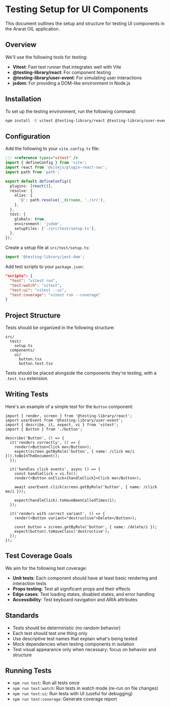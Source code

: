 # Testing Setup for UI Components

This document outlines the setup and structure for testing UI components in the Ararat OIL application.

## Overview

We'll use the following tools for testing:

- **Vitest**: Fast test runner that integrates well with Vite
- **@testing-library/react**: For component testing
- **@testing-library/user-event**: For simulating user interactions
- **jsdom**: For providing a DOM-like environment in Node.js

## Installation

To set up the testing environment, run the following command:

```bash
npm install -D vitest @testing-library/react @testing-library/user-event jsdom
```

## Configuration

Add the following to your `vite.config.ts` file:

```typescript
/// <reference types="vitest" />
import { defineConfig } from 'vite';
import react from '@vitejs/plugin-react-swc';
import path from 'path';

export default defineConfig({
  plugins: [react()],
  resolve: {
    alias: {
      '@': path.resolve(__dirname, './src'),
    },
  },
  test: {
    globals: true,
    environment: 'jsdom',
    setupFiles: ['./src/test/setup.ts'],
  },
});
```

Create a setup file at `src/test/setup.ts`:

```typescript
import '@testing-library/jest-dom';
```

Add test scripts to your `package.json`:

```json
"scripts": {
  "test": "vitest run",
  "test:watch": "vitest",
  "test:ui": "vitest --ui",
  "test:coverage": "vitest run --coverage"
}
```

## Project Structure

Tests should be organized in the following structure:

```
src/
  test/
    setup.ts
  components/
    ui/
      button.tsx
      button.test.tsx
```

Tests should be placed alongside the components they're testing, with a `.test.tsx` extension.

## Writing Tests

Here's an example of a simple test for the `Button` component:

```tsx
import { render, screen } from '@testing-library/react';
import userEvent from '@testing-library/user-event';
import { describe, it, expect, vi } from 'vitest';
import { Button } from './button';

describe('Button', () => {
  it('renders correctly', () => {
    render(<Button>Click me</Button>);
    expect(screen.getByRole('button', { name: /click me/i })).toBeInTheDocument();
  });

  it('handles click events', async () => {
    const handleClick = vi.fn();
    render(<Button onClick={handleClick}>Click me</Button>);
    
    await userEvent.click(screen.getByRole('button', { name: /click me/i }));
    
    expect(handleClick).toHaveBeenCalledTimes(1);
  });

  it('renders with correct variant', () => {
    render(<Button variant="destructive">Delete</Button>);
    
    const button = screen.getByRole('button', { name: /delete/i });
    expect(button).toHaveClass('destructive');
  });
});
```

## Test Coverage Goals

We aim for the following test coverage:

- **Unit tests**: Each component should have at least basic rendering and interaction tests
- **Props testing**: Test all significant props and their effects
- **Edge cases**: Test loading states, disabled states, and error handling
- **Accessibility**: Test keyboard navigation and ARIA attributes

## Standards

- Tests should be deterministic (no random behavior)
- Each test should test one thing only
- Use descriptive test names that explain what's being tested
- Mock dependencies when testing components in isolation
- Test visual appearance only when necessary; focus on behavior and structure

## Running Tests

- `npm run test`: Run all tests once
- `npm run test:watch`: Run tests in watch mode (re-run on file changes)
- `npm run test:ui`: Run tests with UI (useful for debugging)
- `npm run test:coverage`: Generate coverage report 